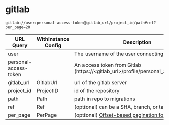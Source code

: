 # gitlab

`gitlab://user:personal-access-token@gitlab_url/project_id/path#ref?per_page=20`

| URL Query  | WithInstance Config | Description |
|------------|---------------------|-------------|
| user | | The username of the user connecting |
| personal-access-token | | An access token from Gitlab (https://<gitlab_url>/profile/personal_access_tokens) |
| gitlab_url | GitlabUrl | url of the gitlab server |
| project_id | ProjectID | id of the repository |
| path | Path | path in repo to migrations |
| ref | Ref | (optional) can be a SHA, branch, or tag |
| per_page | PerPage | (optional) [Offset-based pagination for Gitlab](https://gitlab.com/help/api/README.md#offset-based-pagination) |
